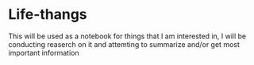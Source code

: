# Life-thangs
This will be used as a notebook for things that I am interested in, I will be conducting reaserch on it and attemting to summarize and/or get most important information
